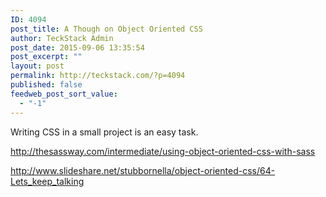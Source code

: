 ```yaml
---
ID: 4094
post_title: A Though on Object Oriented CSS
author: TeckStack Admin
post_date: 2015-09-06 13:35:54
post_excerpt: ""
layout: post
permalink: http://teckstack.com/?p=4094
published: false
feedweb_post_sort_value:
  - "-1"
---
```

Writing CSS in a small project is an easy task.

http://thesassway.com/intermediate/using-object-oriented-css-with-sass

http://www.slideshare.net/stubbornella/object-oriented-css/64-Lets_keep_talking